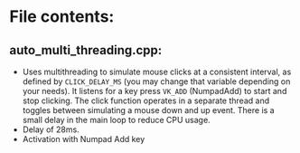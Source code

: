# File contents:
## auto_multi_threading.cpp:
- Uses multithreading to simulate mouse clicks at a consistent interval, as defined by `CLICK_DELAY_MS` (you may change that variable depending on your needs). It listens for a key press `VK_ADD` (NumpadAdd) to start and stop clicking. The click function operates in a separate thread and toggles between simulating a mouse down and up event. There is a small delay in the main loop to reduce CPU usage.
- Delay of 28ms.
- Activation with Numpad Add key
